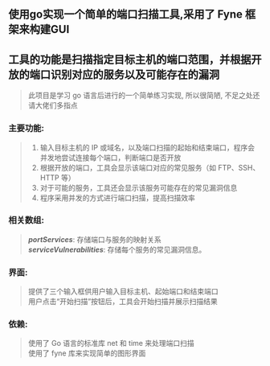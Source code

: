 ## 使用go实现一个简单的端口扫描工具,采用了 Fyne 框架来构建GUI     
## 工具的功能是扫描指定目标主机的端口范围，并根据开放的端口识别对应的服务以及可能存在的漏洞    
> 此项目是学习 go 语言后进行的一个简单练习实现, 所以很简陋, 不足之处还请大佬们多指点  

### 主要功能:   
> 1. 输入目标主机的 IP 或域名，以及端口扫描的起始和结束端口，程序会并发地尝试连接每个端口，判断端口是否开放   
> 2. 根据开放的端口，工具会显示该端口对应的常见服务（如 FTP、SSH、HTTP 等）   
> 3. 对于可能的服务，工具还会显示该服务可能存在的常见漏洞信息  
> 4. 程序采用并发的方式进行端口扫描，提高扫描效率  

### 相关数组:  
> ***portServices***: 存储端口与服务的映射关系   
> ***serviceVulnerabilities***: 存储每个服务的常见漏洞信息。  

### 界面:  
> 提供了三个输入框供用户输入目标主机、起始端口和结束端口    
> 用户点击“开始扫描”按钮后，工具会开始扫描并展示扫描结果   

### 依赖:  
> 使用了 Go 语言的标准库 net 和 time 来处理端口扫描   
> 使用了 fyne 库来实现简单的图形界面